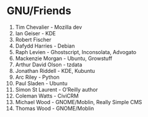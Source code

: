 # GNU/Friends

1. Tim Chevalier - Mozilla dev
1. Ian Geiser - KDE
1. Robert Fischer
1. Dafydd Harries - Debian
1. Raph Levien - Ghostscript, Inconsolata, Advogato
1. Mackenzie Morgan - Ubuntu, Growstuff
1. Arthur David Olson - tzdata
1. Jonathan Riddell - KDE, Kubuntu
1. Arc Riley - Python
1. Paul Sladen - Ubuntu
1. Simon St Laurent - O’Reilly author
1. Coleman Watts - CiviCRM
1. Michael Wood - GNOME/Moblin, Really Simple CMS
1. Thomas Wood - GNOME/Moblin
